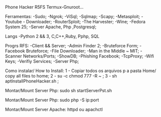 Phone Hacker R5FS Termux-Gnuroot...

Ferramentas:
-Sudo;
-Ngrok;
-ViSql;
-Sqlmap;
-Scapy;
-Metasploit;
-Youtube - Downloader;
-RouterSploit;
-The Harvester;
-Wine;
-Fedora System 25;
-Server Apache, Php ,Postgresql;

Langs
-Python 2 && 3, C,C++,Ruby, Pphp, SQL

Progrs RFS:
-Client && Server;
-Admin Finder 2;
-Bruteforce Form;
-Facebook Bruteforce;
-File Downloader;
-Man in the Middle ~ MIT;
-Scanner Networks/Ports;
-ShowDB;
-Phishing Facebook;
-TcpProxy;
-Wifi Keys;
-Verifiy Services;
-Server Php;

Como instalar/ How to Install:
1 - Copiar todos os arquivos p a pasta Home/ copy all files to home;
2 - su -c chmod 777 -R ~ ;
3 - sh aptInstallPhoneHacker.sh ;

Montar/Mount Server Php:
sudo sh startServerPst.sh

Montar/Mount Server Php:
sudo php -S ip:port 

Montar/Mount Server Apache:
httpd ou apachctl 

